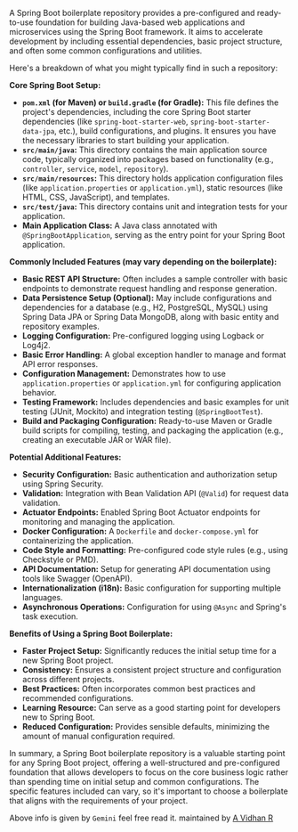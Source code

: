 A Spring Boot boilerplate repository provides a pre-configured and ready-to-use foundation for building Java-based web applications and microservices using the Spring Boot framework. It aims to accelerate development by including essential dependencies, basic project structure, and often some common configurations and utilities.

Here's a breakdown of what you might typically find in such a repository:

**Core Spring Boot Setup:**

* **`pom.xml` (for Maven) or `build.gradle` (for Gradle):** This file defines the project's dependencies, including the core Spring Boot starter dependencies (like `spring-boot-starter-web`, `spring-boot-starter-data-jpa`, etc.), build configurations, and plugins. It ensures you have the necessary libraries to start building your application.
* **`src/main/java`:** This directory contains the main application source code, typically organized into packages based on functionality (e.g., `controller`, `service`, `model`, `repository`).
* **`src/main/resources`:** This directory holds application configuration files (like `application.properties` or `application.yml`), static resources (like HTML, CSS, JavaScript), and templates.
* **`src/test/java`:** This directory contains unit and integration tests for your application.
* **Main Application Class:** A Java class annotated with `@SpringBootApplication`, serving as the entry point for your Spring Boot application.

**Commonly Included Features (may vary depending on the boilerplate):**

* **Basic REST API Structure:** Often includes a sample controller with basic endpoints to demonstrate request handling and response generation.
* **Data Persistence Setup (Optional):** May include configurations and dependencies for a database (e.g., H2, PostgreSQL, MySQL) using Spring Data JPA or Spring Data MongoDB, along with basic entity and repository examples.
* **Logging Configuration:** Pre-configured logging using Logback or Log4j2.
* **Basic Error Handling:** A global exception handler to manage and format API error responses.
* **Configuration Management:** Demonstrates how to use `application.properties` or `application.yml` for configuring application behavior.
* **Testing Framework:** Includes dependencies and basic examples for unit testing (JUnit, Mockito) and integration testing (`@SpringBootTest`).
* **Build and Packaging Configuration:** Ready-to-use Maven or Gradle build scripts for compiling, testing, and packaging the application (e.g., creating an executable JAR or WAR file).

**Potential Additional Features:**

* **Security Configuration:** Basic authentication and authorization setup using Spring Security.
* **Validation:** Integration with Bean Validation API (`@Valid`) for request data validation.
* **Actuator Endpoints:** Enabled Spring Boot Actuator endpoints for monitoring and managing the application.
* **Docker Configuration:** A `Dockerfile` and `docker-compose.yml` for containerizing the application.
* **Code Style and Formatting:** Pre-configured code style rules (e.g., using Checkstyle or PMD).
* **API Documentation:** Setup for generating API documentation using tools like Swagger (OpenAPI).
* **Internationalization (i18n):** Basic configuration for supporting multiple languages.
* **Asynchronous Operations:** Configuration for using `@Async` and Spring's task execution.

**Benefits of Using a Spring Boot Boilerplate:**

* **Faster Project Setup:** Significantly reduces the initial setup time for a new Spring Boot project.
* **Consistency:** Ensures a consistent project structure and configuration across different projects.
* **Best Practices:** Often incorporates common best practices and recommended configurations.
* **Learning Resource:** Can serve as a good starting point for developers new to Spring Boot.
* **Reduced Configuration:** Provides sensible defaults, minimizing the amount of manual configuration required.

In summary, a Spring Boot boilerplate repository is a valuable starting point for any Spring Boot project, offering a well-structured and pre-configured foundation that allows developers to focus on the core business logic rather than spending time on initial setup and common configurations. The specific features included can vary, so it's important to choose a boilerplate that aligns with the requirements of your project.

Above info is given by `Gemini` feel free read it. maintained by [A Vidhan R](https://linkedin.com/in/AVidhanR)
